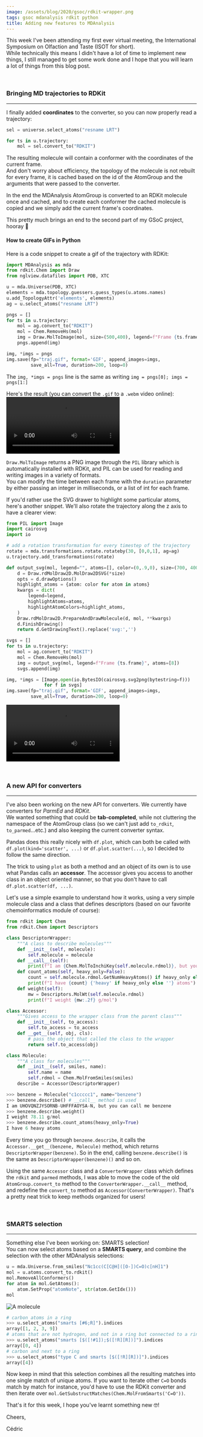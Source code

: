 ```yaml
---
image: /assets/blog/2020/gsoc/rdkit-wrapper.png
tags: gsoc mdanalysis rdkit python
title: Adding new features to MDAnalysis
---
```


This week I've been attending my first ever virtual meeting, the International Symposium on Olfaction and Taste (ISOT for short).  
While technically this means I didn't have a lot of time to implement new things, I still managed to get some work done and I hope that you will learn a lot of things from this blog post.

&nbsp;
### Bringing MD trajectories to RDKit
---

I finally added **coordinates** to the converter, so you can now properly read a trajectory:

```python
sel = universe.select_atoms("resname LRT")

for ts in u.trajectory:
    mol = sel.convert_to("RDKIT")
```

The resulting molecule will contain a conformer with the coordinates of the current frame.  
And don't worry about efficiency, the topology of the molecule is not rebuilt for every frame, it is cached based on the id of the AtomGroup and the arguments that were passed to the converter. 

In the end the MDAnalysis AtomGroup is converted to an RDKit molecule once and cached, and to create each conformer the cached molecule is copied and we simply add the current frame's coordinates.

This pretty much brings an end to the second part of my GSoC project, hooray 🎉

#### How to create GIFs in Python

Here is a code snippet to create a gif of the trajectory with RDKit:

```python
import MDAnalysis as mda
from rdkit.Chem import Draw
from nglview.datafiles import PDB, XTC

u = mda.Universe(PDB, XTC)
elements = mda.topology.guessers.guess_types(u.atoms.names)
u.add_TopologyAttr('elements', elements)
ag = u.select_atoms("resname LRT")

pngs = []
for ts in u.trajectory:
    mol = ag.convert_to("RDKIT")
    mol = Chem.RemoveHs(mol)
    img = Draw.MolToImage(mol, size=(500,400), legend=f"Frame {ts.frame}")
    pngs.append(img)

img, *imgs = pngs
img.save(fp="traj.gif", format='GIF', append_images=imgs,
         save_all=True, duration=200, loop=0)
```

The `img, *imgs = pngs` line is the same as writing `img = pngs[0]; imgs = pngs[1:]`

Here's the result (you can convert the `.gif` to a `.webm` video online):
<video controls loop src="/assets/blog/2020/gsoc/retinal_traj.webm">
    <img src="/assets/blog/2020/gsoc/retinal_traj.gif" alt="RDKit depiction of the trajectory">
</video>

`Draw.MolToImage` returns a PNG image through the `PIL` library which is automatically installed with RDKit, and PIL can be used for reading and writing images in a variety of formats.  
You can modify the time between each frame with the `duration` parameter by either passing an integer in milliseconds, or a list of int for each frame.

If you'd rather use the SVG drawer to highlight some particular atoms, here's another snippet. We'll also rotate the trajectory along the z axis to have a clearer view:

```python
from PIL import Image
import cairosvg
import io

# add a rotation transformation for every timestep of the trajectory
rotate = mda.transformations.rotate.rotateby(30, [0,0,1], ag=ag)
u.trajectory.add_transformations(rotate)

def output_svg(mol, legend="", atoms=[], color=(0,.9,0), size=(700, 400)):
    d = Draw.rdMolDraw2D.MolDraw2DSVG(*size)
    opts = d.drawOptions()
    highlight_atoms = {atom: color for atom in atoms}
    kwargs = dict(
        legend=legend,
        highlightAtoms=atoms,
        highlightAtomColors=highlight_atoms,
    )
    Draw.rdMolDraw2D.PrepareAndDrawMolecule(d, mol, **kwargs)
    d.FinishDrawing()
    return d.GetDrawingText().replace('svg:','')

svgs = []
for ts in u.trajectory:
    mol = ag.convert_to("RDKIT")
    mol = Chem.RemoveHs(mol)
    img = output_svg(mol, legend=f"Frame {ts.frame}", atoms=[8])
    svgs.append(img)

img, *imgs = [Image.open(io.BytesIO(cairosvg.svg2png(bytestring=f))) 
              for f in svgs]
img.save(fp="traj.gif", format='GIF', append_images=imgs,
         save_all=True, duration=200, loop=0)
```
<video controls loop src="/assets/blog/2020/gsoc/retinal_traj_svg.webm">
    <img src="/assets/blog/2020/gsoc/retinal_traj_svg.gif" alt="RDKit SVG depiction of the trajectory">
</video>


&nbsp;
### A new API for converters
---

I've also been working on the new API for converters. We currently have converters for *ParmEd* and *RDKit*.   
We wanted something that could be **tab-completed**, while not cluttering the namespace of the AtomGroup class (so we can't just add `to_rdkit`, `to_parmed`...etc.) and also keeping the current converter syntax.

Pandas does this really nicely with `df.plot`, which can both be called with `df.plot(kind='scatter', ...)` or `df.plot.scatter(...)`, so I decided to follow the same direction.

The trick to using `plot` as both a method and an object of its own is to use what Pandas calls an **accessor**. The accessor gives you access to another class in an object oriented manner, so that you don't have to call `df.plot.scatter(df, ...)`. 

Let's use a simple example to understand how it works, using a very simple molecule class and a class that defines descriptors (based on our favorite chemoinformatics module of course):

```python
from rdkit import Chem
from rdkit.Chem import Descriptors

class DescriptorWrapper:
    """A class to describe molecules"""
    def __init__(self, molecule):
        self.molecule = molecule
    def __call__(self):
        print(f"I am {Chem.MolToInchiKey(self.molecule.rdmol)}, but you can call me {self.molecule.name}")
    def count_atoms(self, heavy_only=False):
        count = self.molecule.rdmol.GetNumHeavyAtoms() if heavy_only else self.molecule.rdmol.GetNumAtoms()
        print(f"I have {count} {'heavy' if heavy_only else ''} atoms")
    def weight(self):
        mw = Descriptors.MolWt(self.molecule.rdmol)
        print(f"I weight {mw:.2f} g/mol")

class Accessor:
    """Gives access to the wrapper class from the parent class"""
    def __init__(self, to_access):
        self.to_access = to_access
    def __get__(self, obj, cls):
        # pass the object that called the class to the wrapper
        return self.to_access(obj)

class Molecule:
    """A class for molecules"""
    def __init__(self, smiles, name):
        self.name = name
        self.rdmol = Chem.MolFromSmiles(smiles)
    describe = Accessor(DescriptorWrapper)

>>> benzene = Molecule("c1ccccc1", name="benzene")
>>> benzene.describe() # __call__ method is used
I am UHOVQNZJYSORNB-UHFFFAOYSA-N, but you can call me benzene
>>> benzene.describe.weight()
I weight 78.11 g/mol
>>> benzene.describe.count_atoms(heavy_only=True)
I have 6 heavy atoms
```

Every time you go through `benzene.describe`, it calls the `Accessor.__get__(benzene, Molecule)` method, which returns `DescriptorWrapper(benzene)`. So in the end, calling `benzene.describe()` is the same as `DescriptorWrapper(benzene)()` and so on.

Using the same `Accessor` class and a `ConverterWrapper` class which defines the `rdkit` and `parmed` methods, I was able to move the code of the old `AtomGroup.convert_to` method to the `ConverterWrapper.__call__` method, and redefine the `convert_to` method as `Accessor(ConverterWrapper)`. That's a pretty neat trick to keep methods organized for users!


&nbsp;
### SMARTS selection
---

Something else I've been working on: SMARTS selection!  
You can now select atoms based on a **SMARTS query**, and combine the selection with the other MDAnalysis selections:

```python
u = mda.Universe.from_smiles("Nc1cc(C[C@H]([O-])C=O)c[nH]1")
mol = u.atoms.convert_to.rdkit()
mol.RemoveAllConformers()
for atom in mol.GetAtoms():
    atom.SetProp("atomNote", str(atom.GetIdx()))
mol
```
![A molecule](/assets/blog/2020/gsoc/smarts_sel.png)
```python
# carbon atoms in a ring
>>> u.select_atoms("smarts [#6;R]").indices
array([1, 2, 3, 9])
# atoms that are not hydrogen, and not in a ring but connected to a ring 
>>> u.select_atoms("smarts [$([!#1]);$([!R][R])]").indices
array([0, 4])
# carbon and next to a ring
>>> u.select_atoms("type C and smarts [$([!R][R])]").indices
array([4])
```

Now keep in mind that this selection combines all the resulting matches into one single match of unique atoms. If you want to iterate other `C=O` bonds match by match for instance, you'd have to use the RDKit converter and then iterate over `mol.GetSubstructMatches(Chem.MolFromSmarts('C=O'))`.

That's it for this week, I hope you've learnt something new 🤓!

Cheers,

Cédric
